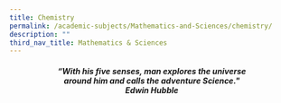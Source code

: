```yaml
---
title: Chemistry
permalink: /academic-subjects/Mathematics-and-Sciences/chemistry/
description: ""
third_nav_title: Mathematics & Sciences
---
```

<center><h5><em>“With his five senses, man explores the universe<br>around him and calls the adventure Science."<br><b>Edwin Hubble</b></em></h5></center>
